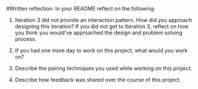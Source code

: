 #Written reflection:
In your README reflect on the following:

1. Iteration 3 did not provide an interaction pattern. How did you approach designing this iteration? If you did not get to Iteration 3, reflect on how you think you would’ve approached the design and problem solving process.


2. If you had one more day to work on this project, what would you work on?

3. Describe the pairing techniques you used while working on this project.

4. Describe how feedback was shared over the course of this project.